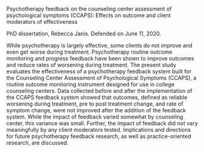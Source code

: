 
<!-- README.md is generated from README.Rmd. Please edit that file -->

Psychotherapy feedback on the counseling center assessment of
psychological symptoms (CCAPS): Effects on outcome and client moderators
of effectiveness

PhD dissertation, Rebecca Janis. Defended on June 11, 2020.

While psychotherapy is largely effective, some clients do not improve
and even get worse during treatment. Psychotherapy routine outcome
monitoring and progress feedback have been shown to improve outcomes and
reduce rates of worsening during treatment. The present study evaluates
the effectiveness of a psychotherapy feedback system built for the
Counseling Center Assessment of Psychological Symptoms (CCAPS), a
routine outcome monitoring instrument designed for use in college
counseling centers. Data collected before and after the implementation
of the CCAPS feedback system showed that outcomes, defined as reliable
worsening during treatment, pre to post treatment change, and rate of
symptom change, were not improved after the addition of the feedback
system. While the impact of feedback varied somewhat by counseling
center, this variance was small. Further, the impact of feedback did not
vary meaningfully by any client moderators tested. Implications and
directions for future psychotherapy feedback research, as well as
practice-oriented research, are discussed.
